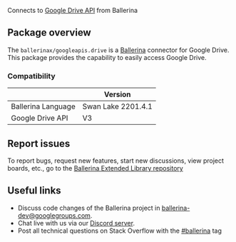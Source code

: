 Connects to [Google Drive API](https://developers.google.com/drive) from Ballerina

## Package overview

The `ballerinax/googleapis.drive` is a [Ballerina](https://ballerina.io/) connector for Google Drive. This package provides the capability to easily access Google Drive. 

### Compatibility
|                    | Version            |
|--------------------|--------------------|
| Ballerina Language | Swan Lake 2201.4.1 |
| Google Drive API   | V3                 |

## Report issues
To report bugs, request new features, start new discussions, view project boards, etc., go to the [Ballerina Extended Library repository](https://github.com/ballerina-platform/ballerina-extended-library)

## Useful links
- Discuss code changes of the Ballerina project in [ballerina-dev@googlegroups.com](mailto:ballerina-dev@googlegroups.com).
- Chat live with us via our [Discord server](https://discord.gg/ballerinalang).
- Post all technical questions on Stack Overflow with the [#ballerina](https://stackoverflow.com/questions/tagged/ballerina) tag
